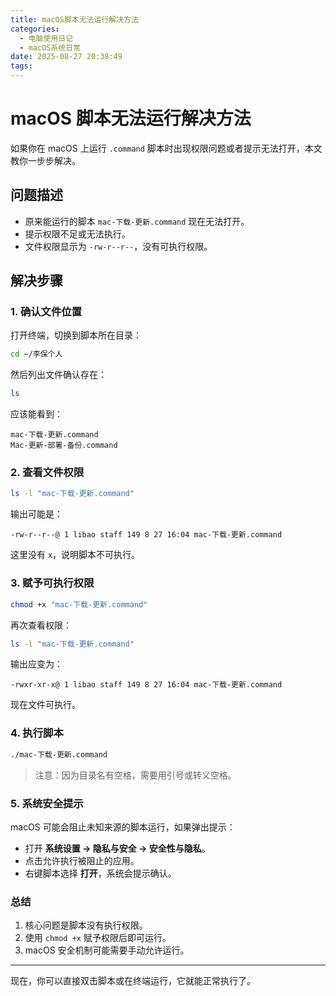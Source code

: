```yaml
---
title: macOS脚本无法运行解决方法
categories:
  - 电脑使用日记
  - macOS系统日常
date: 2025-08-27 20:38:49
tags:
---
```

# macOS 脚本无法运行解决方法

如果你在 macOS 上运行 `.command` 脚本时出现权限问题或者提示无法打开，本文教你一步步解决。

## 问题描述
- 原来能运行的脚本 `mac-下载-更新.command` 现在无法打开。
- 提示权限不足或无法执行。
- 文件权限显示为 `-rw-r--r--`，没有可执行权限。

## 解决步骤

### 1. 确认文件位置
打开终端，切换到脚本所在目录：
```bash
cd ~/李保个人
```
然后列出文件确认存在：
```bash
ls
```
应该能看到：
```
mac-下载-更新.command
Mac-更新-部署-备份.command
```

### 2. 查看文件权限
```bash
ls -l "mac-下载-更新.command"
```
输出可能是：
```
-rw-r--r--@ 1 libao staff 149 8 27 16:04 mac-下载-更新.command
```
这里没有 `x`，说明脚本不可执行。

### 3. 赋予可执行权限
```bash
chmod +x "mac-下载-更新.command"
```
再次查看权限：
```bash
ls -l "mac-下载-更新.command"
```
输出应变为：
```
-rwxr-xr-x@ 1 libao staff 149 8 27 16:04 mac-下载-更新.command
```
现在文件可执行。

### 4. 执行脚本
```bash
./mac-下载-更新.command
```
> 注意：因为目录名有空格，需要用引号或转义空格。

### 5. 系统安全提示
macOS 可能会阻止未知来源的脚本运行，如果弹出提示：
- 打开 **系统设置 → 隐私与安全 → 安全性与隐私**。
- 点击允许执行被阻止的应用。
- 右键脚本选择 **打开**，系统会提示确认。

### 总结
1. 核心问题是脚本没有执行权限。  
2. 使用 `chmod +x` 赋予权限后即可运行。  
3. macOS 安全机制可能需要手动允许运行。

---

现在，你可以直接双击脚本或在终端运行，它就能正常执行了。

